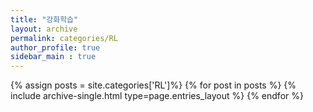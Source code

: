 ```yaml
---
title: "강화학습"
layout: archive
permalink: categories/RL
author_profile: true
sidebar_main : true
---
```


{% assign posts = site.categories['RL']%}
{% for post in posts %}
  {% include archive-single.html type=page.entries_layout %}
{% endfor %}